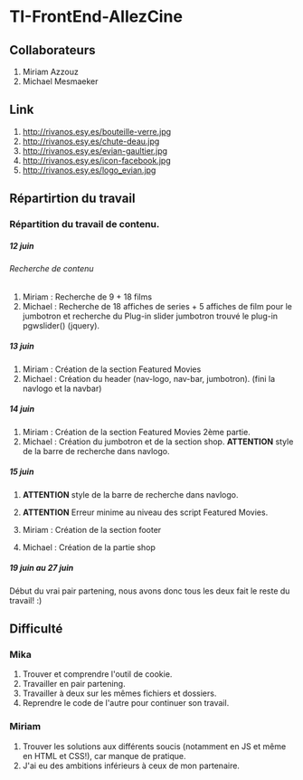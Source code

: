 # TI-FrontEnd-AllezCine

## Collaborateurs

1. Miriam Azzouz
2. Michael Mesmaeker

## Link
1. http://rivanos.esy.es/bouteille-verre.jpg
2. http://rivanos.esy.es/chute-deau.jpg
3. http://rivanos.esy.es/evian-gaultier.jpg
4. http://rivanos.esy.es/icon-facebook.jpg
5. http://rivanos.esy.es/logo_evian.jpg

## Répartirtion du travail

### Répartition du travail de contenu.

##### 12 juin
###### Recherche de contenu

1. Miriam   : Recherche de 9 + 18 films
2. Michael  : Recherche de 18 affiches de series + 5 affiches de film pour le jumbotron et recherche du Plug-in slider jumbotron
              trouvé le plug-in pgwslider() (jquery).
              
##### 13 juin

1. Miriam   : Création de la section Featured Movies
2. Michael  : Création du header (nav-logo, nav-bar, jumbotron). (fini la navlogo et la navbar)

##### 14 juin

1. Miriam   : Création de la section Featured Movies 2ème partie.
2. Michael  : Création du jumbotron et de la section shop. **ATTENTION** style de la barre de recherche dans navlogo.

##### 15 juin

1. **ATTENTION** style de la barre de recherche dans navlogo.
2. **ATTENTION** Erreur minime au niveau des script Featured Movies.

1. Miriam   : Création de la section footer
2. Michael  : Création de la partie shop


##### 19 juin au 27 juin

Début du vrai pair partening, nous avons donc tous les deux fait le reste du travail! :) 

## Difficulté

### Mika
1. Trouver et comprendre l'outil de cookie.
2. Travailler en pair partening.
3. Travailler à deux sur les mêmes fichiers et dossiers.
3. Reprendre le code de l'autre pour continuer son travail.

### Miriam
1. Trouver les solutions aux différents soucis (notamment en JS et même en HTML et CSS!), car manque de pratique.
2. J'ai eu des ambitions inférieurs à ceux de mon partenaire.


